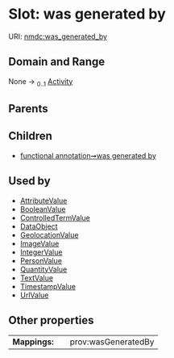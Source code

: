 
# Slot: was generated by




URI: [nmdc:was_generated_by](https://microbiomedata/meta/was_generated_by)


## Domain and Range

None &#8594;  <sub>0..1</sub> [Activity](Activity.md)

## Parents


## Children

 *  [functional annotation➞was generated by](functional_annotation_was_generated_by.md)

## Used by

 * [AttributeValue](AttributeValue.md)
 * [BooleanValue](BooleanValue.md)
 * [ControlledTermValue](ControlledTermValue.md)
 * [DataObject](DataObject.md)
 * [GeolocationValue](GeolocationValue.md)
 * [ImageValue](ImageValue.md)
 * [IntegerValue](IntegerValue.md)
 * [PersonValue](PersonValue.md)
 * [QuantityValue](QuantityValue.md)
 * [TextValue](TextValue.md)
 * [TimestampValue](TimestampValue.md)
 * [UrlValue](UrlValue.md)

## Other properties

|  |  |  |
| --- | --- | --- |
| **Mappings:** | | prov:wasGeneratedBy |

